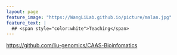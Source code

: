 ```yaml
---
layout: page
feature_image: "https://WangLiLab.github.io/picture/malan.jpg"
feature_text: |
  ## <span style="color:white">Teaching</span>
---
```


https://github.com/liu-genomics/CAAS-Bioinfomatics
